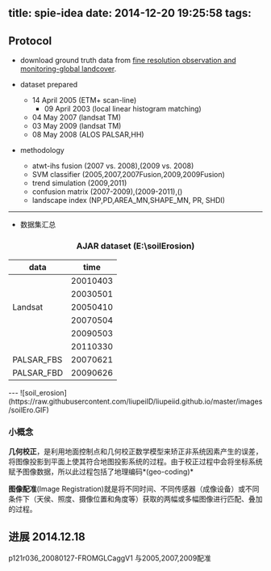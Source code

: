 title: spie-idea
date: 2014-12-20 19:25:58
tags:
---
<h2 id="protocol">Protocol</h2>
<ul>
<li><p>download ground truth data from <a href="http://data.ess.tsinghua.edu.cn/">fine resolution observation and monitoring-global landcover</a>.</p>
</li>
<li><p>dataset prepared</p>
<ul>
<li>14 April 2005 (ETM+ scan-line)<ul>
<li>09 April 2003 (local linear histogram matching)</li>
</ul>
</li>
<li>04 May 2007 (landsat TM)</li>
<li>03 May 2009 (landsat TM)</li>
<li>08 May 2008 (ALOS PALSAR,HH)</li>
</ul>
</li>
<li><p>methodology</p>
<ul>
<li>atwt-ihs fusion (2007 vs. 2008),(2009 vs. 2008)</li>
<li>SVM classifier (2005,2007,2007Fusion,2009,2009Fusion)</li>
<li>trend simulation (2009,2011)</li>
<li>confusion matrix (2007-2009),(2009-2011),()</li>
<li>landscape index (NP,PD,AREA_MN,SHAPE_MN, PR, SHDI)</li>
</ul>
</li>
</ul>
<hr>
<ul>
<li>数据集汇总</li>
</ul>
<h3 id="ajar-dataset"><center>AJAR dataset (E:\soilErosion)</center></h3>
<table>
<thead>
<tr>
<th>data</th>
<th>time</th>
</tr>
</thead>
<tbody>
<tr>
<td></td>
<td>20010403</td>
</tr>
<tr>
<td></td>
<td>20030501</td>
</tr>
<tr>
<td>Landsat</td>
<td>20050410</td>
</tr>
<tr>
<td></td>
<td>20070504</td>
</tr>
<tr>
<td></td>
<td>20090503</td>
</tr>
<tr>
<td></td>
<td>20110330</td>
</tr>
<tr>
<td>PALSAR_FBS</td>
<td>20070621</td>
</tr>
<tr>
<td>PALSAR_FBD</td>
<td>20090626</td>
</tr>
</tbody>
</table>
---
![soil_erosion](https://raw.githubusercontent.com/liupeiID/liupeiid.github.io/master/images/soilEro.GIF)

### 小概念
 **几何校正**，是利用地面控制点和几何校正数学模型来矫正非系统因素产生的误差，将图像投影到平面上使其符合地图投影系统的过程。由于校正过程中会将坐标系统赋予图像数据，所以此过程包括了地理编码*(geo-coding)*
 
 **图像配准**(Image Registration)就是将不同时间、不同传感器（成像设备）或不同条件下（天侯、照度、摄像位置和角度等）获取的两幅或多幅图像进行匹配、叠加的过程。
 
## 进展 2014.12.18
p121r036_20080127-FROMGLCaggV1 与2005,2007,2009配准